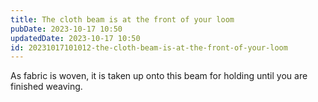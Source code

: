 ```yaml
---
title: The cloth beam is at the front of your loom
pubDate: 2023-10-17 10:50
updatedDate: 2023-10-17 10:50
id: 20231017101012-the-cloth-beam-is-at-the-front-of-your-loom
---
```

As fabric is woven, it is taken up onto this beam for holding until you are finished weaving.